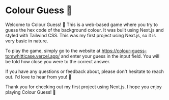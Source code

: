
# Colour Guess 🎨

Welcome to Colour Guess! 🎉 This is a web-based game where you try to guess the hex code of the background colour. It was built using Next.js and styled with Tailwind CSS. This was my first project using Next.js, so it is very basic in nature.

To play the game, simply go to the website at https://colour-guess-tomwhitticase.vercel.app/ and enter your guess in the input field. You will be told how close you were to the correct answer.

If you have any questions or feedback about, please don't hesitate to reach out. I'd love to hear from you! 💬

Thank you for checking out my first project using Next.js. I hope you enjoy playing Colour Guess! 🙏
